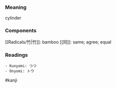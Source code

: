 ### Meaning

cylinder

### Components

[[Radicals/竹|竹]]: bamboo [[同]]: same; agree; equal

### Readings

```
- Kunyomi: つつ
- Onyomi: トウ
```

#kanji